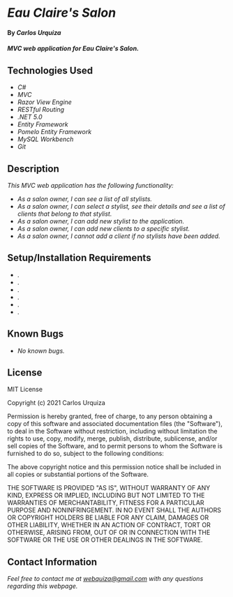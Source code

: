 # _Eau Claire's Salon_

#### By _**Carlos Urquiza**_

#### _MVC web application for Eau Claire's Salon._

## Technologies Used

* _C#_
* _MVC_
* _Razor View Engine_
* _RESTful Routing_
* _.NET 5.0_
* _Entity Framework_
* _Pomelo Entity Framework_
* _MySQL Workbench_
* _Git_

## Description

_This MVC web application has the following functionality:_

* _As a salon owner, I can see a list of all stylists._
* _As a salon owner, I can select a stylist, see their details and see a list of clients that belong to that stylist._
* _As a salon owner, I can add new stylist to the application._
* _As a salon owner, I can add new clients to a specific stylist._
* _As a salon owner, I cannot add a client if no stylists have been added._

## Setup/Installation Requirements

* _._
* _._
* _._
* _._
* _._
* _._

## Known Bugs

* _No known bugs._

## License

MIT License

Copyright (c) 2021 Carlos Urquiza

Permission is hereby granted, free of charge, to any person obtaining a copy
of this software and associated documentation files (the "Software"), to deal
in the Software without restriction, including without limitation the rights
to use, copy, modify, merge, publish, distribute, sublicense, and/or sell
copies of the Software, and to permit persons to whom the Software is
furnished to do so, subject to the following conditions:

The above copyright notice and this permission notice shall be included in all
copies or substantial portions of the Software.

THE SOFTWARE IS PROVIDED "AS IS", WITHOUT WARRANTY OF ANY KIND, EXPRESS OR
IMPLIED, INCLUDING BUT NOT LIMITED TO THE WARRANTIES OF MERCHANTABILITY,
FITNESS FOR A PARTICULAR PURPOSE AND NONINFRINGEMENT. IN NO EVENT SHALL THE
AUTHORS OR COPYRIGHT HOLDERS BE LIABLE FOR ANY CLAIM, DAMAGES OR OTHER
LIABILITY, WHETHER IN AN ACTION OF CONTRACT, TORT OR OTHERWISE, ARISING FROM,
OUT OF OR IN CONNECTION WITH THE SOFTWARE OR THE USE OR OTHER DEALINGS IN THE
SOFTWARE.

## Contact Information

_Feel free to contact me at webquiza@gmail.com with any questions regarding this webpage._